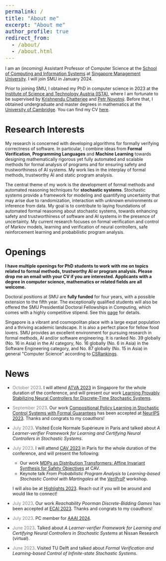```yaml
---
permalink: /
title: "About me"
excerpt: "About me"
author_profile: true
redirect_from: 
  - /about/
  - /about.html
---
```


<style type="text/css">

body, td {
   font-size: 14px;
}
code.r{
  font-size: 20px;
}
pre {
  font-size: 20px
}
</style>

I am an (incoming) Assistant Professor of Computer Science at the [School of Computing and Information Systems](https://computing.smu.edu.sg/) at [Singapore Management University](https://www.smu.edu.sg/). I will join SMU in January 2024.

Prior to joining SMU, I obtained my PhD in computer science in 2023 at the [Institute of Science and Technology Austria (ISTA)](https://ista.ac.at/en/home/), where I am fortunate to be supervised by [Krishnendu Chatterjee](https://pub.ist.ac.at/~kchatterjee/) and [Petr Novotný](https://www.fi.muni.cz/~xnovot18/). Before that, I obtained undergraduate and master degrees in mathematics at the [University of Cambridge](https://www.cam.ac.uk/). You can find my CV  [here](CV_Zikelic.pdf).

# Research Interests

My research is concerned with developing algorithms for formally verifying correctness of software. In particular, I combine ideas from **Formal Verification**, **Programming Languages** and **Machine Learning** towards designing mathematically rigorous yet fully automated and scalable methods for formal analysis of programs and for ensuring safety and trustworthiness of AI systems. My work lies in the interplay of formal methods, trustworthy AI and static program analysis.

The central theme of my work is the development of formal methods and automated reasoning techniques for **stochastic systems**. Stochastic systems provide a framework for modeling and quantifying uncertainty that may arise due to randomization, interaction with unknown environments or inference from data. My goal is to contribute to laying foundations of automated formal reasoning about stochastic systems, towards enhancing safety and trustworthiness of software and AI systems in the presence of uncertainty. My current research focuses on formal verification and control of Markov models, learning and verification of neural controllers, safe reinforcement learning and probabilistic program analysis.

<!-- My research is concerned with developing algorithms for formally verifying correctness of software. In particular, I combine ideas from **Formal Verification**, **Programming Languages** and **Machine Learning** towards designing mathematically rigorous yet fully automated and scalable methods for formal analysis of programs, systems with learned components as well as for safe learning. I work in the broad areas of probabilistic verification, program verification and AI safety.

The central theme of my work is the development of formal methods and automated reasoning techniques for **stochastic systems**. Stochastic systems provide a framework for modeling and quantifying uncertainty that may arise due to randomization, interaction with unknown environments or inference from data. My goal is to contribute to laying foundations of automated formal reasoning about stochastic systems, towards enhancing safety and trustworthiness of software and AI systems in the presence of uncertainty. More concretely, my current research focuses on probabilistic program analysis, formal verification of Markov models, stochastic control and safe reinforcement learning.

I also work on static analysis of non-probabilistic programs and on formal verification of systems with neural network components. Automated methods for probabilistic program analysis and for learning-based stochastic control often draw insight from these areas, so I follow the developments and contribute to these fields. Finally, I am also interested in bidding games on graphs.

My current research interests include:
- Probabilistic program analysis [CAV 2022](https://link.springer.com/chapter/10.1007/978-3-031-13185-1_4), [FM 2021](https://link.springer.com/chapter/10.1007/978-3-030-90870-6_33), [POPL 2017](https://dl.acm.org/doi/10.1145/3009837.3009873)
- Learning-based stochastic control [TACAS 2023](https://link.springer.com/chapter/10.1007/978-3-031-30823-9_1), [AAAI 2023a](https://ojs.aaai.org/index.php/AAAI/article/view/26407), [SRML@ICLR 2022](https://arxiv.org/abs/2205.11991), [AAAI 2022](https://arxiv.org/abs/2112.09495), [NeurIPS 2021](https://proceedings.neurips.cc/paper/2021/hash/544defa9fddff50c53b71c43e0da72be-Abstract.html)
- Probabilistic verification [CAV 2023](https://arxiv.org/abs/2305.16796), [FSTTCS 2022](https://drops.dagstuhl.de/opus/volltexte/2022/17421/)
- Static program analysis [PLDI 2022](https://dl.acm.org/doi/abs/10.1145/3519939.3523435), [PLDI 2021](https://dl.acm.org/doi/10.1145/3453483.3454093)
- Neural network verification [AAAI 2023b](https://ojs.aaai.org/index.php/AAAI/article/view/26747), [AAAI 2021](https://ojs.aaai.org/index.php/AAAI/article/view/16496)
- Bidding games on graphs [AAAI 2023c](https://ojs.aaai.org/index.php/AAAI/article/view/25679), [SODA 2021](https://epubs.siam.org/doi/10.1137/1.9781611976465.38), [MFCS 2019](https://drops.dagstuhl.de/opus/volltexte/2019/10955/) -->

<!--My research focuses on developing algorithms for formally verifying correctness of software. In particular, I combine ideas from **Formal Verification**, **Programming Languages** and **Machine Learning** research in order to design mathematically rigorous yet fully automated and scalable methods for providing formal guarantees about programs, systems with learned components as well as for safe learning. More concretely, my research interests include:
- Formal Verification
- Static Program Analysis
- Neural Network Verification
- Learning-based Control
- Safe Reinforcement Learning
- Game Theory

# Research Highlights

I am especially interested in formal verification and certified control of **stochastic systems** in which stochasticity is used to model and quantify uncertainty. I have worked on static analysis of probabilistic programs ([CAV 2022](https://link.springer.com/chapter/10.1007/978-3-031-13185-1_4), [FM 2021](https://link.springer.com/chapter/10.1007/978-3-030-90870-6_33), [POPL 2017](https://dl.acm.org/doi/10.1145/3009837.3009873)) and formal verification and safe policy learning for stochastic feedback loop systems ([AAAI 2023a](https://arxiv.org/abs/2210.05308), [SRML@ICLR 2022](https://arxiv.org/abs/2205.11991), [AAAI 2022](https://arxiv.org/abs/2112.09495), [NeurIPS 2021](https://proceedings.neurips.cc/paper/2021/hash/544defa9fddff50c53b71c43e0da72be-Abstract.html)). However, my research is not restricted to stochastic systems and I have also worked on static analysis for non-probabilistic programs and properties such as termination or resource usage ([PLDI 2022](https://dl.acm.org/doi/abs/10.1145/3519939.3523435), [PLDI 2021](https://dl.acm.org/doi/10.1145/3453483.3454093)), as well as on verification of quantized neural networks ([AAAI 2023b](https://arxiv.org/abs/2211.16187), [AAAI 2021](https://ojs.aaai.org/index.php/AAAI/article/view/16496)).

I also study bidding games on graphs. These are a class of games that model ongoing and stateful auctions, in which players have budgets and bid for the right to move. In our work, we studied such games with several classical bidding mechanisms ([AAAI 2023c](https://arxiv.org/abs/2211.13626), [SODA 2021](https://epubs.siam.org/doi/10.1137/1.9781611976465.38), [MFCS 2019](https://drops.dagstuhl.de/opus/volltexte/2019/10955/)). -->

# Openings

**I have multiple openings for PhD students to work with me on topics related to formal methods, trustworthy AI or program analysis. Please drop me an email with your CV if you are interested. Applicants with a degree in computer science, mathematics or related fields are all welcome.**

Doctoral positions at SMU are **fully funded** for four years, with a possible extension to the fifth year. The exceptionally qualified students will also be offered the SMU Presidential Doctoral Fellowships in Computing, which comes with a highly competitive stipend. See this [page](https://computing.smu.edu.sg/phd/admissions-fees-scholarships) for details.

Singapore is a vibrant and cosmopolitan place with a large expat population and a thriving academic landscape. It is also a perfect place for fellow food lovers. SMU provides an excellent environment for pursuing research in formal methods, AI and/or software engineering. It is ranked No. 39 globally (No. 16 in Asia) in the AI category, No. 16 globally (No. 6 in Asia) in the Software Engineering category, and No. 87 globally (No. 15 in Asia) in general "Computer Science" according to [CSRankings](https://csrankings.org/#/index?all&us).  

# News

* <span style="color:grey">October 2023</span>\. I will attend [ATVA 2023](https://atva-conference.org/2023/) in Singapore for the whole duration of the conference, and will present our work [Learning Provably Stabilizing Neural Controllers for Discrete-Time Stochastic Systems](https://link.springer.com/chapter/10.1007/978-3-031-45329-8_17).

* <span style="color:grey">September 2023</span>\. Our work [Compositional Policy Learning in Stochastic Control Systems with Formal Guarantees](https://openreview.net/forum?id=Yx8Sw2H5Q7) has been accepted at [NeurIPS 2023](https://nips.cc/). Thanks and congrats to my coauthors!

* <span style="color:grey">July 2023</span>\. Visited École Normale Supérieure in Paris and talked about *A Learner-verifier Framework for Learning and Certifying Neural Controllers in Stochastic Systems*.

* <span style="color:grey">July 2023</span>\. I will attend [CAV 2023](http://www.i-cav.org/2023/) in Paris for the whole duration of the conference, and will present the following:
    - Our work [MDPs as Distribution Transformers: Affine Invariant Synthesis for Safety Objectives](https://arxiv.org/pdf/2305.16796.pdf) at CAV.
    - Keynote talk *From Probabilistic Program Analysis to Learning-based Stochastic Control 
with Martingales* at the [VeriProP](https://veriprop.github.io/2023/) workshop.

    I will also be at [Highlights 2023](https://highlights-conference.org/2023/cfp). Reach out if you will be around and would like to connect!

* <span style="color:grey">July 2023</span>\. Our work *Reachability Poorman Discrete-Bidding Games* has been accepted at [ECAI 2023](https://ecai2023.eu/). Thanks and congrats to my coauthors!

* <span style="color:grey">July 2023</span>\. PC member for [AAAI 2024](https://aaai.org/aaai-conference/).

* <span style="color:grey">June 2023</span>\. Talked about *A Learner-verifier Framework for Learning and Certifying Neural Controllers in Stochastic Systems* at Nissan Research (virtual).

* <span style="color:grey">June 2023</span>\. Visited TU Delft and talked about *Formal Verification and Learning-based Control of Infinite-state Stochastic Systems*.